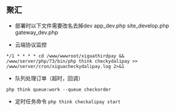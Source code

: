 ## 聚汇
- 部署时以下文件需要改名去掉dev
app_dev.php site_develop.php gateway_dev.php

- 云端协议监控

`*/1 * * * * cd /www/wwwroot/xiguathirdpay && /www/server/php/73/bin/php think checkydalipay >> /www/server/cron/xiguacheckydalipay.log 2>&1`

- 队列处理订单（超时，回调）

`php think queue:work --queue checkorder`

- 定时任务命令
  `php think checkalipay start`